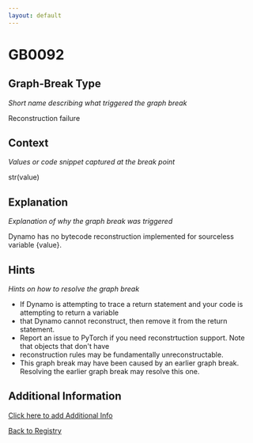```yaml
---
layout: default
---
```

# GB0092

## Graph-Break Type
*Short name describing what triggered the graph break*

Reconstruction failure

## Context
*Values or code snippet captured at the break point*

str(value)

## Explanation
*Explanation of why the graph break was triggered*

Dynamo has no bytecode reconstruction implemented for sourceless variable {value}.

## Hints
*Hints on how to resolve the graph break*

- If Dynamo is attempting to trace a return statement and your code is attempting to return a variable 
- that Dynamo cannot reconstruct, then remove it from the return statement.
- Report an issue to PyTorch if you need reconstrtuction support. Note that objects that don't have 
- reconstruction rules may be fundamentally unreconstructable.
- This graph break may have been caused by an earlier graph break. Resolving the earlier graph break may resolve this one.


## Additional Information

<!-- ADDITIONAL INFORMATION START - Add custom information below this line -->

<!-- ADDITIONAL INFORMATION END -->


[Click here to add Additional Info](https://github.com/pytorch-labs/compile-graph-break-site/edit/main/docs/gb/gb0092.md)

[Back to Registry](../index.html)
